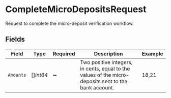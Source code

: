 # CompleteMicroDepositsRequest

Request to complete the micro-deposit verification workflow.


## Fields

| Field                                                                                                | Type                                                                                                 | Required                                                                                             | Description                                                                                          | Example                                                                                              |
| ---------------------------------------------------------------------------------------------------- | ---------------------------------------------------------------------------------------------------- | ---------------------------------------------------------------------------------------------------- | ---------------------------------------------------------------------------------------------------- | ---------------------------------------------------------------------------------------------------- |
| `Amounts`                                                                                            | []*int64*                                                                                            | :heavy_minus_sign:                                                                                   | Two positive integers, in cents, equal to the values of the micro-deposits sent to the bank account. | 18,21                                                                                                |